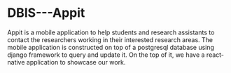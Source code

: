 # DBIS---Appit
Appit is a mobile application to help students and research assistants to contact the researchers working in their interested research areas. The mobile application is constructed on top of a postgresql database using django framework to query and update it. On the top of it, we have a react-native application to showcase our work. 

